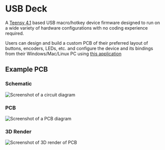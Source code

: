 # USB Deck
A [Teensy 4.1](https://www.pjrc.com/store/teensy41.html) based USB macro/hotkey device firmware designed to run on a wide variety of hardware configurations with no coding experience required.

Users can design and build a custom PCB of their preferred layout of buttons, encoders, LEDs, etc. and configure the device and its bindings from their Windows/Mac/Linux PC using [this application](https://github.com/iguanastin/DeckConfiger)

## Example PCB
### Schematic
![Screenshot of a circuit diagram](https://i.imgur.com/ZXOfy3P.png)
### PCB
![Screenshot of a PCB diagram](https://i.imgur.com/JLeWhFW.png)
### 3D Render
![Screenshot of 3D render of PCB](https://i.imgur.com/YLeFzQZ.png)
